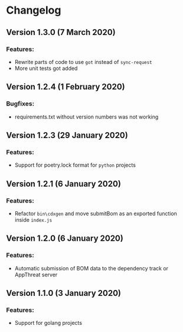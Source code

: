 # Changelog

## Version 1.3.0 (7 March 2020)

### Features:

- Rewrite parts of code to use `got` instead of `sync-request`
- More unit tests got added

## Version 1.2.4 (1 February 2020)

### Bugfixes:

- requirements.txt without version numbers was not working

## Version 1.2.3 (29 January 2020)

### Features:

- Support for poetry.lock format for `python` projects

## Version 1.2.1 (6 January 2020)

### Features:

- Refactor `bin\cdxgen` and move submitBom as an exported function inside `index.js`

## Version 1.2.0 (6 January 2020)

### Features:

- Automatic submission of BOM data to the dependency track or AppThreat server

## Version 1.1.0 (3 January 2020)

### Features:

- Support for golang projects
